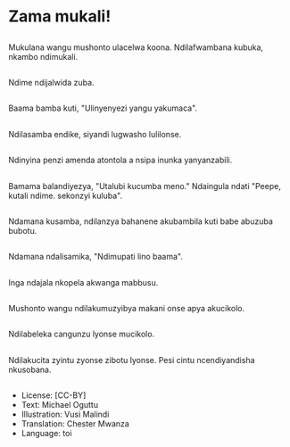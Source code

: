 # Zama mukali!

##
Mukulana wangu mushonto ulacelwa koona. Ndilafwambana kubuka, nkambo ndimukali.

##
Ndime ndijalwida zuba.

##
Baama bamba kuti, "Ulinyenyezi yangu yakumaca".

##
Ndilasamba endike, siyandi lugwasho lulilonse.

##
Ndinyina penzi amenda atontola a nsipa inunka yanyanzabili.

##
Bamama balandiyezya, "Utalubi kucumba meno." Ndaingula ndati "Peepe, kutali ndime. sekonzyi kuluba".

##
Ndamana kusamba, ndilanzya bahanene akubambila kuti babe abuzuba bubotu.

##
Ndamana ndalisamika, "Ndimupati lino baama".

##
Inga ndajala nkopela akwanga mabbusu.

##
Mushonto wangu ndilakumuzyibya makani onse apya akucikolo.

##
Ndilabeleka cangunzu lyonse mucikolo.

##
Ndilakucita zyintu zyonse zibotu lyonse. Pesi cintu ncendiyandisha nkusobana.

##
* License: [CC-BY]
* Text: Michael Oguttu
* Illustration: Vusi Malindi
* Translation: Chester Mwanza
* Language: toi
